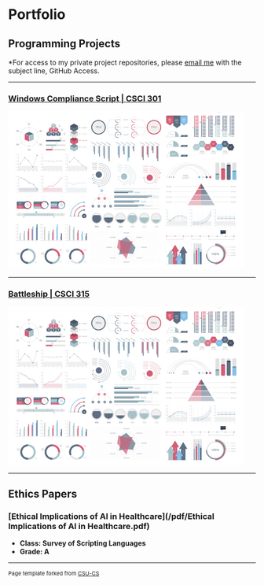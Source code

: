 Portfolio
=========

Programming Projects
--------------------

*For access to my private project repositories, please [email me](mailto:richardprice.cyber@gmail.com) with the subject line, GitHub Access.

---
### [Windows Compliance Script | CSCI 301](project1)

![Project 1 Thumbnail Name](images/dummy_thumbnail.jpg)

---
### [Battleship | CSCI 315](project1)

![Project 2 Thumbnail Name](images/dummy_thumbnail.jpg)

---

Ethics Papers
-------------

### [Ethical Implications of AI in Healthcare](/pdf/Ethical Implications of AI in Healthcare.pdf)

-   **Class: Survey of Scripting Languages**  
-   **Grade: A**

---

<p style="font-size:11px">Page template forked from <a href="https://github.com/csu-cs/csci-portfolio">CSU-CS</a></p>
<!-- Remove above link if you don't want to attributive -->
